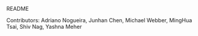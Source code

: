 README

Contributors: Adriano Nogueira, Junhan Chen, Michael Webber, MingHua Tsai, Shiv Nag, Yashna Meher
